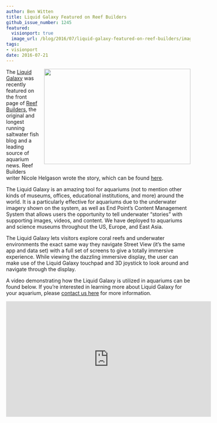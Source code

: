```yaml
---
author: Ben Witten
title: Liquid Galaxy Featured on Reef Builders
github_issue_number: 1245
featured:
  visionport: true
  image_url: /blog/2016/07/liquid-galaxy-featured-on-reef-builders/image-0-big.png
tags:
- visionport
date: 2016-07-21
---
```


<div class="separator" style="clear: both; text-align: center;"><a href="/blog/2016/07/liquid-galaxy-featured-on-reef-builders/image-0-big.png" imageanchor="1" style="clear: right; float: right; margin-bottom: 1em; margin-left: 1em;"><img border="0" height="260" src="/blog/2016/07/liquid-galaxy-featured-on-reef-builders/image-0.png" width="400"/></a></div>

The [Liquid Galaxy](https://liquidgalaxy.endpoint.com/) was recently featured on the front page of [Reef Builders](https://reefbuilders.com/), the original and longest running saltwater fish blog and a leading source of aquarium news. Reef Builders writer Nicole Helgason wrote the story, which can be found [here](https://reefbuilders.com/2016/07/08/liquid-galaxy-end-point/).

The Liquid Galaxy is an amazing tool for aquariums (not to mention other kinds of museums, offices, educational institutions, and more) around the world. It is a particularly effective for aquariums due to the underwater imagery shown on the system, as well as End Point’s Content Management System that allows users the opportunity to tell underwater “stories” with supporting images, videos, and content.  We have deployed to aquariums and science museums throughout the US, Europe, and East Asia.

The Liquid Galaxy lets visitors explore coral reefs and underwater environments the exact same way they navigate Street View (it’s the same app and data set) with a full set of screens to give a totally immersive experience. While viewing the dazzling immersive display, the user can make use of the Liquid Galaxy touchpad and 3D joystick to look around and navigate through the display.

A video demonstrating how the Liquid Galaxy is utilized in aquariums can be found below. If you’re interested in learning more about Liquid Galaxy for your aquarium, please [contact us here](/contact) for more information.

<iframe allowfullscreen="" frameborder="0" height="315" src="https://www.youtube.com/embed/G9eqPEWnuvE" width="560"></iframe>
